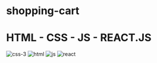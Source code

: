# shopping-cart
# HTML - CSS - JS - REACT.JS
![css-3](https://user-images.githubusercontent.com/96886636/232335420-a1d860da-e268-4193-a492-f5a6f1e26500.png)
![html](https://user-images.githubusercontent.com/96886636/232335446-421350ae-96e3-499d-8907-b7046cd77e4a.png)
![js](https://user-images.githubusercontent.com/96886636/232335451-b2d60b11-3bbc-4572-89f8-c2af9e63fd78.png)
![react](https://user-images.githubusercontent.com/96886636/232335453-fec91fbd-7261-4c7c-adb2-12bba54dee06.png)
